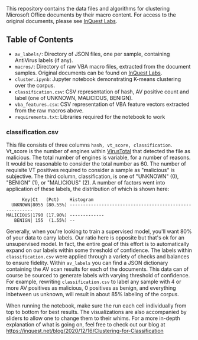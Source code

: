 This repository contains the data files and algorithms for clustering Microsoft Office documents by their macro content. For access to the original documents, please see [InQuest Labs](https://labs.inquest.net/).

## Table of Contents
* `av_labels/`: Directory of JSON files, one per sample, containing AntiVirus labels (if any).
* `macros/`: Directory of raw VBA macro files, extracted from the document samples. Original documents can be found on [InQuest Labs](https://labs.inquest.net).
* `cluster.ipynb`: Jupyter notebook demonstrating K-means clustering over the corpus.
* `classification.csv`: CSV representation of hash, AV positive count and label (one of UNKNOWN, MALICIOUS, BENIGN).
* `vba_features.csv`: CSV representation of VBA feature vectors extracted from the raw macros above.
* `requirements.txt`: Libraries required for the notebook to work

### classification.csv
This file consists of three columns `hash, vt_score, classification`. Vt_score is the number of engines within [VirusTotal](https://www.virustotal.com) that detected the file as malicious. The total number of engines is variable, for a number of reasons. It would be reasonable to consider the total number as 60. The number of requisite VT positives required to consider a sample as "malicious" is subjective. The third column, classification, is one of "UNKNOWN" (0), "BENIGN" (1), or "MALICIOUS" (2). A number of factors went into application of these labels, the distribution of which is shown here:

```
      Key|Ct   (Pct)    Histogram
  UNKNOWN|8055 (80.55%) --------------------------------------------------------
MALICIOUS|1790 (17.90%) -------------
   BENIGN| 155  (1.55%) --
```

Generally, when you're looking to train a supervised model, you'll want 80% of your data to carry labels. Our ratio here is opposite but that's ok for an unsupervised model. In fact, the entire goal of this effort is to automatically expand on our labels within some threshold of confidence. The labels within `classification.csv` were applied through a variety of checks and balances to ensure fidelity. Within `av_labels` you can find a JSON dictionary containing the AV scan results for each of the documents. This data can of course be sourced to generate labels with varying threshold of confidence. For example, rewriting `classification.csv` to label any sample with 4 or more AV positives as malicious, 0 positives as benign, and everything inbetween us unknown, will result in about 85% labeling of the corpus.

When running the notebook, make sure the run each cell individually from top to bottom for best results. The visualizations are also accompanied by sliders to allow one to change them to their whims. For a more in-depth explanation of what is going on, feel free to check out our blog at https://inquest.net/blog/2020/12/16/Clustering-for-Classification

